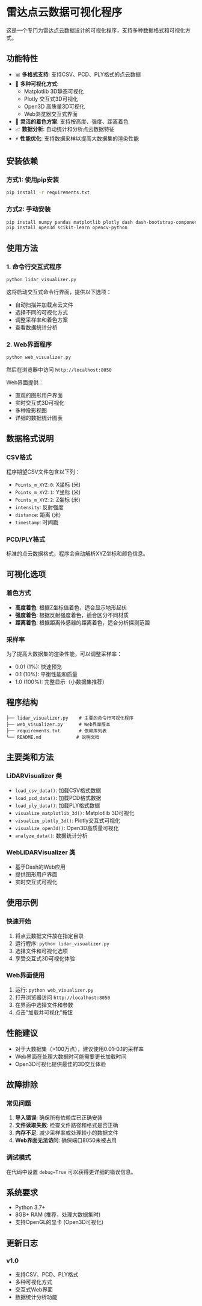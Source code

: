 # 雷达点云数据可视化程序

这是一个专门为雷达点云数据设计的可视化程序，支持多种数据格式和可视化方式。

## 功能特性

- 📊 **多格式支持**: 支持CSV、PCD、PLY格式的点云数据
- 🎨 **多种可视化方式**: 
  - Matplotlib 3D静态可视化
  - Plotly 交互式3D可视化  
  - Open3D 高质量3D可视化
  - Web浏览器交互式界面
- 🎯 **灵活的着色方案**: 支持按高度、强度、距离着色
- 📈 **数据分析**: 自动统计和分析点云数据特征
- ⚡ **性能优化**: 支持数据采样以提高大数据集的渲染性能

## 安装依赖

### 方式1: 使用pip安装
```bash
pip install -r requirements.txt
```

### 方式2: 手动安装
```bash
pip install numpy pandas matplotlib plotly dash dash-bootstrap-components
pip install open3d scikit-learn opencv-python
```

## 使用方法

### 1. 命令行交互式程序
```bash
python lidar_visualizer.py
```

这将启动交互式命令行界面，提供以下选项：
- 自动扫描并加载点云文件
- 选择不同的可视化方式
- 调整采样率和着色方案
- 查看数据统计分析

### 2. Web界面程序
```bash
python web_visualizer.py
```

然后在浏览器中访问 `http://localhost:8050`

Web界面提供：
- 直观的图形用户界面
- 实时交互式3D可视化
- 多种投影视图
- 详细的数据统计图表

## 数据格式说明

### CSV格式
程序期望CSV文件包含以下列：
- `Points_m_XYZ:0`: X坐标 (米)
- `Points_m_XYZ:1`: Y坐标 (米)  
- `Points_m_XYZ:2`: Z坐标 (米)
- `intensity`: 反射强度
- `distance`: 距离 (米)
- `timestamp`: 时间戳

### PCD/PLY格式
标准的点云数据格式，程序会自动解析XYZ坐标和颜色信息。

## 可视化选项

### 着色方式
- **高度着色**: 根据Z坐标值着色，适合显示地形起伏
- **强度着色**: 根据反射强度着色，适合区分不同材质
- **距离着色**: 根据距离传感器的距离着色，适合分析探测范围

### 采样率
为了提高大数据集的渲染性能，可以调整采样率：
- 0.01 (1%): 快速预览
- 0.1 (10%): 平衡性能和质量  
- 1.0 (100%): 完整显示（小数据集推荐）

## 程序结构

```
├── lidar_visualizer.py    # 主要的命令行可视化程序
├── web_visualizer.py      # Web界面版本
├── requirements.txt       # 依赖库列表
└── README.md             # 说明文档
```

## 主要类和方法

### LiDARVisualizer 类
- `load_csv_data()`: 加载CSV格式数据
- `load_pcd_data()`: 加载PCD格式数据  
- `load_ply_data()`: 加载PLY格式数据
- `visualize_matplotlib_3d()`: Matplotlib 3D可视化
- `visualize_plotly_3d()`: Plotly交互式可视化
- `visualize_open3d()`: Open3D高质量可视化
- `analyze_data()`: 数据统计分析

### WebLiDARVisualizer 类
- 基于Dash的Web应用
- 提供图形用户界面
- 实时交互式可视化

## 使用示例

### 快速开始
1. 将点云数据文件放在指定目录
2. 运行程序: `python lidar_visualizer.py`
3. 选择文件和可视化选项
4. 享受交互式3D可视化体验

### Web界面使用
1. 运行: `python web_visualizer.py`
2. 打开浏览器访问 `http://localhost:8050`
3. 在界面中选择文件和参数
4. 点击"加载并可视化"按钮

## 性能建议

- 对于大数据集（>100万点），建议使用0.01-0.1的采样率
- Web界面在处理大数据时可能需要更长加载时间
- Open3D可视化提供最佳的3D交互体验

## 故障排除

### 常见问题
1. **导入错误**: 确保所有依赖库已正确安装
2. **文件读取失败**: 检查文件路径和格式是否正确
3. **内存不足**: 减少采样率或处理较小的数据文件
4. **Web界面无法访问**: 确保端口8050未被占用

### 调试模式
在代码中设置 `debug=True` 可以获得更详细的错误信息。

## 系统要求

- Python 3.7+
- 8GB+ RAM (推荐，处理大数据集时)
- 支持OpenGL的显卡 (Open3D可视化)

## 更新日志

### v1.0
- 支持CSV、PCD、PLY格式
- 多种可视化方式
- 交互式Web界面
- 数据统计分析功能 